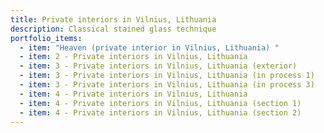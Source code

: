```yaml
---
title: Private interiors in Vilnius, Lithuania
description: Classical stained glass technique
portfolio_items:
  - item: "Heaven (private interior in Vilnius, Lithuania) "
  - item: 2 - Private interiors in Vilnius, Lithuania
  - item: 3 - Private interiors in Vilnius, Lithuania (exterior)
  - item: 3 - Private interiors in Vilnius, Lithuania (in process 1)
  - item: 3 - Private interiors in Vilnius, Lithuania (in process 3)
  - item: 4 - Private interiors in Vilnius, Lithuania
  - item: 4 - Private interiors in Vilnius, Lithuania (section 1)
  - item: 4 - Private interiors in Vilnius, Lithuania (section 2)
---
```

